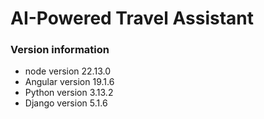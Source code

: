 # AI-Powered Travel Assistant

### Version information
- node version 22.13.0
- Angular version 19.1.6
- Python version 3.13.2
- Django version 5.1.6